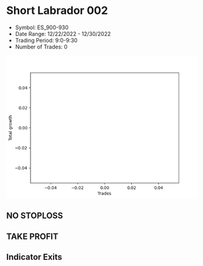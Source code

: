 # Short Labrador 002 
- Symbol: ES_900-930
- Date Range: 12/22/2022 - 12/30/2022
- Trading Period: 9:0-9:30
- Number of Trades: 0

![Plot](ShortLabrador002ES_900-930.png)
## NO STOPLOSS














## TAKE PROFIT











## Indicator Exits

